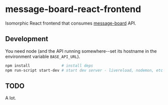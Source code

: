 # message-board-react-frontend

Isomorphic React frontend that consumes [message-board](https://github.com/jaredmcdonald/message-board) API.

## Development

You need node (and the API running somewhere--set its hostname in the environment variable `BASE_API_URL`).

```bash
npm install              # install deps
npm run-script start-dev # start dev server - livereload, nodemon, etc
```

## TODO

A lot.
